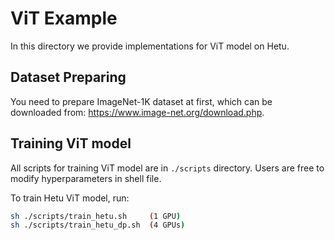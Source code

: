 # ViT Example
In this directory we provide implementations for ViT model on Hetu.

## Dataset Preparing
You need to prepare ImageNet-1K dataset at first, which can be downloaded from: https://www.image-net.org/download.php.

## Training ViT model
All scripts for training ViT model are in `./scripts` directory. Users are free to modify hyperparameters in shell file.

To train Hetu ViT model, run:
```bash
sh ./scripts/train_hetu.sh     (1 GPU)
sh ./scripts/train_hetu_dp.sh  (4 GPUs)
```
